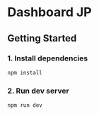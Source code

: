 # Dashboard JP

## Getting Started

### 1. Install dependencies

```bash
npm install
```

### 2. Run dev server

```bash
npm run dev
```
